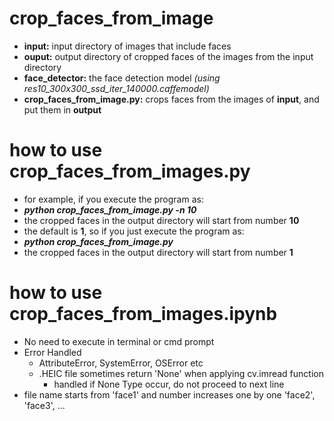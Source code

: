 # crop_faces_from_image
- <b>input:</b> input directory of images that include faces </br>
- <b>ouput:</b> output directory of cropped faces of the images from the input directory </br>
- <b>face_detector:</b> the face detection model <i>(using res10_300x300_ssd_iter_140000.caffemodel) </i></br>
- <b>crop_faces_from_image.py:</b> crops faces from the images of <b>input</b>, and put them in <b>output</b></br>

# how to use crop_faces_from_images.py
- for example, if you execute the program as: </br>
- <i><b> python crop_faces_from_image.py -n 10</b></i></br> 
- the cropped faces in the output directory will start from number <b>10</b> </br>
- the default is <b>1</b>, so if you just execute the program as:
- <i><b> python crop_faces_from_image.py</b></i>
- the cropped faces in the output directory will start from number <b>1</b> </br>

# how to use crop_faces_from_images.ipynb
- No need to execute in terminal or cmd prompt
- Error Handled  
    *  AttributeError, SystemError, OSError etc
    * .HEIC file sometimes return 'None' when applying cv.imread function
        * handled if None Type occur, do not proceed to next line
- file name starts from 'face1' and number increases one by one 'face2', 'face3', ...

